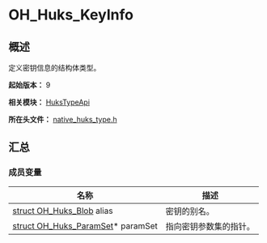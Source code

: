 # OH_Huks_KeyInfo

## 概述

定义密钥信息的结构体类型。

**起始版本：** 9

**相关模块：** [HuksTypeApi](capi-hukstypeapi.md)

**所在头文件：** [native_huks_type.h](capi-native-huks-type-h.md)

## 汇总

### 成员变量

| 名称 | 描述 |
| -- | -- |
| [struct OH_Huks_Blob](capi-hukstypeapi-oh-huks-blob.md) alias | 密钥的别名。 |
| [struct OH_Huks_ParamSet](capi-hukstypeapi-oh-huks-paramset.md)* paramSet | 指向密钥参数集的指针。 |


